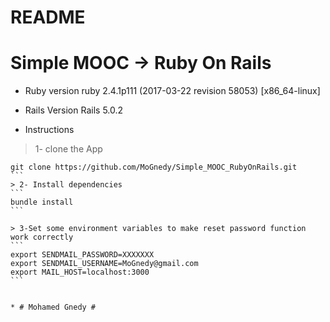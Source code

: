 # README

# Simple MOOC -> Ruby On Rails

* Ruby version
  ruby 2.4.1p111 (2017-03-22 revision 58053) [x86_64-linux]
* Rails Version
  Rails 5.0.2
  
* Instructions

> 1- clone the App
````
git clone https://github.com/MoGnedy/Simple_MOOC_RubyOnRails.git
```
> 2- Install dependencies
```
bundle install
```
  
> 3-Set some environment variables to make reset password function work correctly
```
export SENDMAIL_PASSWORD=XXXXXXX
export SENDMAIL_USERNAME=MoGnedy@gmail.com
export MAIL_HOST=localhost:3000
```


* # Mohamed Gnedy #

